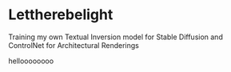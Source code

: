# Lettherebelight
Training my own Textual Inversion model for Stable Diffusion and ControlNet for Architectural Renderings


helloooooooo
